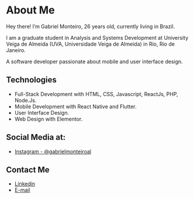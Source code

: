 # About Me

Hey there! I’m Gabriel Monteiro, 26 years old, currently living in Brazil.

I am a graduate student in Analysis and Systems Development at University Veiga de Almeida (UVA, Universidade Veiga de Almeida) in Rio, Rio de Janeiro.

A software developer passionate about mobile and user interface design.

## Technologies

- Full-Stack Development with HTML, CSS, Javascript, ReactJs, PHP, Node.Js.
- Mobile Development with React Native and Flutter.
- User Interface Design.
- Web Design with Elementor.

## Social Media at:

- [Instagram - @gabrielmonteiroal]

## Contact Me

- [Linkedin]
- [E-mail]



[Instagram - @gabrielmonteiroal]: <https://www.instagram.com/gabrielmonteiroal/>
[Linkedin]: <https://www.linkedin.com/in/gabriel-monteiro-185a4b17b/>
[E-mail]: <mailto:gabrielmonteirodev@hotmail.com>


<!---
gabrielmonteiroal/gabrielmonteiroal is a ✨ special ✨ repository because its `README.md` (this file) appears on your GitHub profile.
You can click the Preview link to take a look at your changes.
--->
